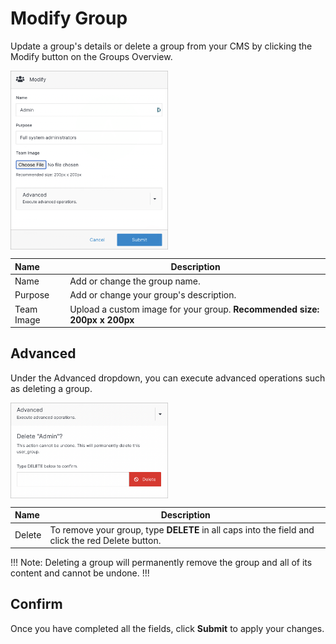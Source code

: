 # Modify Group

Update a group's details or delete a group from your CMS by clicking the Modify button on the Groups Overview.


<img src="../../../images/modify.png" alt="modify" style="width: 50%; display: block"></a>



**Name** | **Description** 
:--- | ---
Name | Add or change the group name.
Purpose | Add or change your group's description.
Team Image | Upload a custom image for your group. **Recommended size: 200px x 200px**



## Advanced

Under the Advanced dropdown, you can execute advanced operations such as deleting a group. 

<img src="../../../images/modify2.png" alt="modify2" style="width: 50%; display: block"></a>


**Name** | **Description** 
:--- | ---
Delete | To remove your group, type **DELETE** in all caps into the field and click the red Delete button.


!!! Note:
Deleting a group will permanently remove the group and all of its content and cannot be undone.
!!!

## Confirm

Once you have completed all the fields, click **Submit** to apply your changes.

















